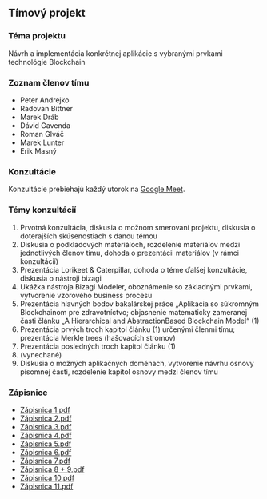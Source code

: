 ## Tímový projekt

### Téma projektu

Návrh a implementácia konkrétnej aplikácie s vybranými prvkami technológie Blockchain

### Zoznam členov tímu

- Peter Andrejko
- Radovan Bittner
- Marek Dráb
- Dávid Gavenda
- Roman Glváč
- Marek Lunter
- Erik Masný

### Konzultácie
Konzultácie prebiehajú každý utorok na [Google Meet](https://meet.google.com/pyq-fjzv-akh).

### Témy konzultácií

1. Prvotná konzultácia, diskusia o možnom smerovaní projektu, diskusia o doterajších skúsenostiach s danou témou
2. Diskusia o podkladových materiáloch, rozdelenie materiálov medzi jednotlivých členov tímu, dohoda o prezentácii materiálov (v rámci konzultácií)
3. Prezentácia Lorikeet & Caterpillar, dohoda o téme ďalšej konzultácie, diskusia o nástroji bizagi
4. Ukážka nástroja Bizagi Modeler, oboznámenie so základnými prvkami, vytvorenie vzorového business procesu 
5. Prezentácia hlavných bodov bakalárskej práce „Aplikácia so súkromným Blockchainom pre zdravotníctvo; objasnenie matematicky zameranej časti článku „A Hierarchical and AbstractionBased Blockchain Model“ (1)
6. Prezentácia prvých troch kapitol článku (1) určenými členmi tímu; prezentácia Merkle trees (hašovacích stromov)
7. Prezentácia posledných troch kapitol článku (1)
8. (vynechané)
9. Diskusia o možných aplikačných doménach, vytvorenie návrhu osnovy písomnej časti, rozdelenie kapitol osnovy medzi členov tímu

### Zápisnice

* [Zápisnica 1.pdf](https://github.com/Roman3579/tp/files/7918289/Zapisnica.1.pdf)
* [Zápisnica 2.pdf](https://github.com/Roman3579/tp/files/7918290/Zapisnica.2.pdf)
* [Zápisnica 3.pdf](https://github.com/Roman3579/tp/files/7506548/Zapisnica.3.pdf)
* [Zápisnica 4.pdf](https://github.com/Roman3579/tp/files/7506553/Zapisnica.4.pdf)
* [Zápisnica 5.pdf](https://github.com/Roman3579/tp/files/7506554/Zapisnica.5.pdf)
* [Zápisnica 6.pdf](https://github.com/Roman3579/tp/files/7506663/Zapisnica.6.pdf)
* [Zápisnica 7.pdf](https://github.com/Roman3579/tp/files/7506555/Zapisnica.7.pdf)
* [Zápisnica 8 + 9.pdf](https://github.com/Roman3579/tp/files/7613945/Zapisnica.8.%2B.9.pdf)
* [Zápisnica 10.pdf](https://github.com/Roman3579/tp/files/7721650/Zapisnica.10.pdf)
* [Zápisnica 11.pdf](https://github.com/Roman3579/tp/files/7721652/Zapisnica.11.pdf)

